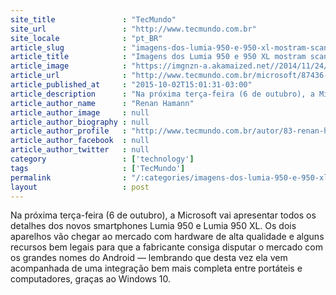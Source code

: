 ```yaml
---
site_title               : "TecMundo"
site_url                 : "http://www.tecmundo.com.br"
site_locale              : "pt_BR"
article_slug             : "imagens-dos-lumia-950-e-950-xl-mostram-scanner-de-iris-para-windows-hello"
article_title            : "Imagens dos Lumia 950 e 950 XL mostram scanner de íris para Windows Hello"
article_image            : "https://imgnzn-a.akamaized.net//2014/11/24/24182747682828-t1200x480.jpg"
article_url              : "http://www.tecmundo.com.br/microsoft/87436-imagens-lumia-950-950-xl-mostram-scanner-iris-windows-hello.htm"
article_published_at     : "2015-10-02T15:01:31-03:00"
article_description      : "Na próxima terça-feira (6 de outubro), a Microsoft vai apresentar todos os detalhes dos novos smartphones Lumia 950 e Lumia 950 XL. Os dois aparelhos vão chegar ao mercado com hardware de alta qualidade e alguns recursos bem legais para que a fabricante consiga disputar o mercado com os grandes nomes do Android — lembrando que desta vez ela vem acompanhada de uma integração bem mais completa entre portáteis e computadores, graças ao Windows 10."
article_author_name      : "Renan Hamann"
article_author_image     : null
article_author_biography : null
article_author_profile   : "http://www.tecmundo.com.br/autor/83-renan-hamann/"
article_author_facebook  : null
article_author_twitter   : null
category                 : ['technology']
tags                     : ['TecMundo']
permalink                : "/:categories/imagens-dos-lumia-950-e-950-xl-mostram-scanner-de-iris-para-windows-hello/"
layout                   : post
---
```


Na próxima terça-feira (6 de outubro), a Microsoft vai apresentar todos os detalhes dos novos smartphones Lumia 950 e Lumia 950 XL. Os dois aparelhos vão chegar ao mercado com hardware de alta qualidade e alguns recursos bem legais para que a fabricante consiga disputar o mercado com os grandes nomes do Android — lembrando que desta vez ela vem acompanhada de uma integração bem mais completa entre portáteis e computadores, graças ao Windows 10.
